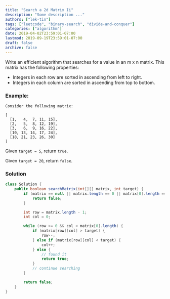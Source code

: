```yaml
---
title: "Search a 2d Matrix Ii"
description: "Some description ..."
authors: ["lek-tin"]
tags: ["leetcode", "binary-search", "divide-and-conquer"]
categories: ["algorithm"]
date: 2019-04-02T23:59:01-07:00
lastmod: 2019-09-19T23:59:01-07:00
draft: false
archive: false
---
```

Write an efficient algorithm that searches for a value in an m x n matrix. This matrix has the following properties:  
- Integers in each row are sorted in ascending from left to right.
- Integers in each column are sorted in ascending from top to bottom.
### Example:
```
Consider the following matrix:

[
  [1,   4,  7, 11, 15],
  [2,   5,  8, 12, 19],
  [3,   6,  9, 16, 22],
  [10, 13, 14, 17, 24],
  [18, 21, 23, 26, 30]
]
```
Given `target = 5`, return `true`.  

Given `target = 20`, return `false`.

### Solution
```java
class Solution {
    public boolean searchMatrix(int[][] matrix, int target) {
        if (matrix == null || matrix.length == 0 || matrix[0].length == 0) {
            return false;
        }

        int row = matrix.length - 1;
        int col = 0;

        while (row >= 0 && col < matrix[0].length) {
            if (matrix[row][col] > target) {
                row--;
            } else if (matrix[row][col] < target) {
                col++;
            } else {
                // found it
                return true;
            }
            // continue searching
        }

        return false;
    }
}
```